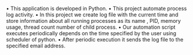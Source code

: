 • This application is developed in Python. 
• This project automate process log activity. 
• In this project we create log file with the current time and store information about all running processes as its name , PID, memory usage, thread count number of child process. 
• Our automation script executes periodically depends on the time specified by the user using scheduler of python. 
• After periodic execution it sends the log file to the specified email address. 
